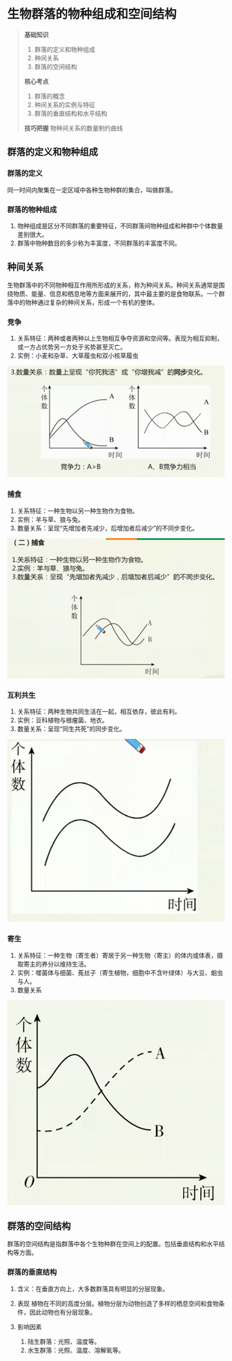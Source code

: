 # 生物群落的物种组成和空间结构

> **基础知识**
>
> 1. 群落的定义和物种组成
> 2. 种间关系
> 3. 群落的空间结构
>
> **核心考点**
>
> 1. 群落的概念
> 2. 种间关系的实例与特征
> 3. 群落的垂直结构和水平结构
>
> **技巧把握**
> 物种间关系的数量制约曲线

## 群落的定义和物种组成

### 群落的定义

同一时间内聚集在一定区域中各种生物种群的集合，叫做群落。

### 群落的物种组成

1. 物种组成是区分不同群落的重要特征，不同群落间物种组成和种群中个体数量差别很大。
2. 群落中物种数目的多少称为丰富度，不同群落的丰富度不同。

## 种间关系

生物群落中的不同物种相互作用所形成的关系，称为种间关系。种间关系通常是围绕物质、能量、信息和栖息地等方面来展开的，其中最主要的是食物联系。一个群落中的物种通过复杂的种间关系，形成一个有机的整体。

### 竞争

1. 关系特征：两种或者两种以上生物相互争夺资源和空间等。表现为相互抑制，或一方占优势另一方处于劣势甚至灭亡。
2. 实例：小麦和杂草、大草履虫和双小核草履虫

![01](image.png)

### 捕食

1. 关系特征：一种生物以另一种生物作为食物。
2. 实例：羊与草、狼与兔。
3. 数量关系：呈现“先增加者先减少，后增加者后减少”的不同步变化。

![02](image-1.png)

### 互利共生

1. 关系特征：两种生物共同生活在一起，相互依存，彼此有利。
2. 实例：豆科植物与根瘤菌、地衣。
3. 数量关系：呈现“同生共死”的同步变化。

![03](image-2.png)

### 寄生

1. 关系特征：一种生物（寄生者）寄居于另一种生物（寄主）的体内或体表，摄取寄主的养分以维持生活。
2. 实例：噬菌体与细菌、菟丝子（寄生植物，细胞中不含叶绿体）与大豆、蛔虫
与人。
3. 数量关系

![04](image-3.png)

## 群落的空间结构

群落的空间结构是指群落中各个生物种群在空间上的配置。包括垂直结构和水平结构等方面。

### 群落的垂直结构

1. 含义：在垂直方向上，大多数群落具有明显的分层现象。

2. 表现
植物在不同的高度分层。植物分层为动物创造了多样的栖息空间和食物条件，因此动物也有分层现象。
3. 影响因素
   1. 陆生群落：光照、温度等。
   2. 水生群落：光照、温度、溶解氧等。
